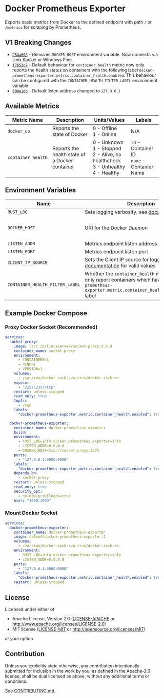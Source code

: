 # Docker Prometheus Exporter

Exports basic metrics from Docker to the defined endpoint with path `/` or `/metrics` for scraping by Prometheus.

## V1 Breaking Changes 

- [`254a698`](https://github.com/Calum4/docker-prometheus-exporter/commit/254a698bf7ff0f02545208ff512a98ee5ef3cce6) - Removes `DOCKER_HOST` environment variable. Now
  connects via Unix Socket or Windows Pipe
- [`f7652c7`](https://github.com/Calum4/docker-prometheus-exporter/commit/f7652c7123f5d29774938d2c5af700f85cc7d516) - Default behaviour for `container_health` metric now only reports the health status on containers with the following label `docker-prometheus-exporter.metric.container_health.enabled`. This behaviour can be configured with the `CONTAINER_HEALTH_FILTER_LABEL` environment variable
- [`608a1eb`](https://github.com/Calum4/docker-prometheus-exporter/commit/608a1eb26b13a7667b28584d0a087ddc8f043d68) - Default listen address changed to `127.0.0.1`

## Available Metrics
| Metric Name        | Description                                    | Units/Values                                                                                | Labels                                          |
|--------------------|------------------------------------------------|---------------------------------------------------------------------------------------------|-------------------------------------------------|
| `docker_up`        | Reports the state of Docker                    | 0 - Offline<br/>1 - Online                                                                  | N/A                                             |
| `container_health` | Reports the health state of a Docker container | 0 - Unknown<br/>1 - Stopped<br/>2 - Alive, no healthcheck<br/>3 - Unhealthy<br/>4 - Healthy | `id` - Container ID<br/>`name` - Container Name |

## Environment Variables

| Name                            | Description                                                                                                                                                | Default                                                                             |
|---------------------------------|------------------------------------------------------------------------------------------------------------------------------------------------------------|-------------------------------------------------------------------------------------|
| `RUST_LOG`                      | Sets logging verbosity, see [documentation](https://docs.rs/tracing-subscriber/0.3.18/tracing_subscriber/filter/struct.EnvFilter.html#directives)          | `info`                                                                              |
| `DOCKER_HOST`                   | URI for the Docker Daemon                                                                                                                                  | Unix - `unix:///var/run/docker.sock`<br/>Windows - `npipe:////./pipe/docker_engine` |
| `LISTEN_ADDR`                   | Metrics endpoint listen address                                                                                                                            | `127.0.0.1`                                                                         |
| `LISTEN_PORT`                   | Metrics endpoint listen port                                                                                                                               | `9000`                                                                              |
| `CLIENT_IP_SOURCE`              | Sets the Client IP source for logging, see [documentation](https://github.com/imbolc/axum-client-ip/blob/v1.0.0/src/lib.rs) for valid values               | `ConnectInfo`                                                                       |
| `CONTAINER_HEALTH_FILTER_LABEL` | Whether the `container_health` metric should only report containers which have the `docker-prometheus-exporter.metric.container_health.enabled=true` label | `true`                                                                              |

## Example Docker Compose

### Proxy Docker Socket (Recommended)
```yaml
services:
  socket-proxy:
    image: lscr.io/linuxserver/socket-proxy:3.0.9
    container_name: socket-proxy
    environment:
      - CONTAINERS=1
      - PING=1
      - VERSION=1
    volumes:
      - /var/run/docker.sock:/var/run/docker.sock:ro
    expose:
      - "2357:2357/tcp"
    restart: unless-stopped
    read_only: true
    tmpfs:
      - /run
    labels:
      "docker-prometheus-exporter.metric.container_health.enabled": true

  docker-prometheus-exporter:
    container_name: docker-prometheus-exporter
    build: .
    environment:
      - RUST_LOG=info,docker_prometheus_exporter=info
      - LISTEN_ADDR=0.0.0.0
      - DOCKER_HOST=tcp://socket-proxy:2375
    ports:
      - "127.0.0.1:9000:9000"
    labels:
      "docker-prometheus-exporter.metric.container_health.enabled": true
    depends_on:
      - socket-proxy
    restart: unless-stopped
    read_only: true
    security_opt:
      - no-new-privileges=true
    user: "1000:1000"
```

### Mount Docker Socket
```yaml
services:
  docker-prometheus-exporter:
    container_name: docker-prometheus-exporter
    image: calum4/docker-prometheus-exporter:1
    volumes:
      - /var/run/docker.sock:/var/run/docker.sock:ro
    environment:
      - RUST_LOG=info,docker_prometheus_exporter=info
      - LISTEN_ADDR=0.0.0.0
    ports:
      - "127.0.0.1:9000:9000"
    labels:
      "docker-prometheus-exporter.metric.container_health.enabled": true
    restart: unless-stopped
```

## License

Licensed under either of

* Apache License, Version 2.0
  ([LICENSE-APACHE](LICENSE-APACHE) or http://www.apache.org/licenses/LICENSE-2.0)
* MIT license
  ([LICENSE-MIT](LICENSE-MIT) or http://opensource.org/licenses/MIT)

at your option.

## Contribution

Unless you explicitly state otherwise, any contribution intentionally submitted
for inclusion in the work by you, as defined in the Apache-2.0 license, shall be
dual licensed as above, without any additional terms or conditions.

See [CONTRIBUTING.md](CONTRIBUTING.md).
